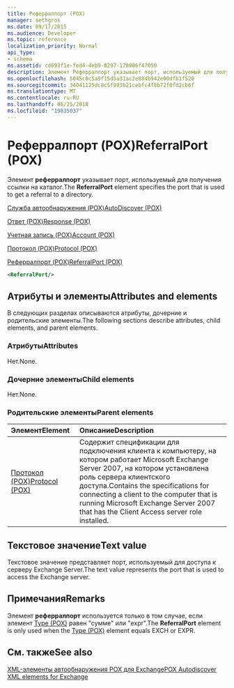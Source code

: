 ```yaml
---
title: Реферралпорт (POX)
manager: sethgros
ms.date: 09/17/2015
ms.audience: Developer
ms.topic: reference
localization_priority: Normal
api_type:
- schema
ms.assetid: cd693f1e-fed4-4eb9-8297-178906f47050
description: Элемент Реферралпорт указывает порт, используемый для получения ссылки на каталог.
ms.openlocfilehash: 5045c0c5a9f15d5a31ac2e884b942e00dfb1f520
ms.sourcegitcommit: 34041125dc8c5f993b21cebfc4f8b72f0fd2cb6f
ms.translationtype: MT
ms.contentlocale: ru-RU
ms.lasthandoff: 06/25/2018
ms.locfileid: "19835037"
---
```

# <a name="referralport-pox"></a><span data-ttu-id="3b539-103">Реферралпорт (POX)</span><span class="sxs-lookup"><span data-stu-id="3b539-103">ReferralPort (POX)</span></span>

<span data-ttu-id="3b539-104">Элемент **реферралпорт** указывает порт, используемый для получения ссылки на каталог.</span><span class="sxs-lookup"><span data-stu-id="3b539-104">The **ReferralPort** element specifies the port that is used to get a referral to a directory.</span></span> 
  
[<span data-ttu-id="3b539-105">Служба автообнаружения (POX)</span><span class="sxs-lookup"><span data-stu-id="3b539-105">AutoDiscover (POX)</span></span>](autodiscover-pox.md)
  
[<span data-ttu-id="3b539-106">Ответ (POX)</span><span class="sxs-lookup"><span data-stu-id="3b539-106">Response (POX)</span></span>](response-pox.md)
  
[<span data-ttu-id="3b539-107">Учетная запись (POX)</span><span class="sxs-lookup"><span data-stu-id="3b539-107">Account (POX)</span></span>](account-pox.md)
  
[<span data-ttu-id="3b539-108">Протокол (POX)</span><span class="sxs-lookup"><span data-stu-id="3b539-108">Protocol (POX)</span></span>](protocol-pox.md)
  
[<span data-ttu-id="3b539-109">Реферралпорт (POX)</span><span class="sxs-lookup"><span data-stu-id="3b539-109">ReferralPort (POX)</span></span>](referralport-pox.md)
  
```xml
<ReferralPort/>
```

## <a name="attributes-and-elements"></a><span data-ttu-id="3b539-110">Атрибуты и элементы</span><span class="sxs-lookup"><span data-stu-id="3b539-110">Attributes and elements</span></span>

<span data-ttu-id="3b539-111">В следующих разделах описываются атрибуты, дочерние и родительские элементы.</span><span class="sxs-lookup"><span data-stu-id="3b539-111">The following sections describe attributes, child elements, and parent elements.</span></span>
  
### <a name="attributes"></a><span data-ttu-id="3b539-112">Атрибуты</span><span class="sxs-lookup"><span data-stu-id="3b539-112">Attributes</span></span>

<span data-ttu-id="3b539-113">Нет.</span><span class="sxs-lookup"><span data-stu-id="3b539-113">None.</span></span>
  
### <a name="child-elements"></a><span data-ttu-id="3b539-114">Дочерние элементы</span><span class="sxs-lookup"><span data-stu-id="3b539-114">Child elements</span></span>

<span data-ttu-id="3b539-115">Нет.</span><span class="sxs-lookup"><span data-stu-id="3b539-115">None.</span></span>
  
### <a name="parent-elements"></a><span data-ttu-id="3b539-116">Родительские элементы</span><span class="sxs-lookup"><span data-stu-id="3b539-116">Parent elements</span></span>

|<span data-ttu-id="3b539-117">**Элемент**</span><span class="sxs-lookup"><span data-stu-id="3b539-117">**Element**</span></span>|<span data-ttu-id="3b539-118">**Описание**</span><span class="sxs-lookup"><span data-stu-id="3b539-118">**Description**</span></span>|
|:-----|:-----|
|[<span data-ttu-id="3b539-119">Протокол (POX)</span><span class="sxs-lookup"><span data-stu-id="3b539-119">Protocol (POX)</span></span>](protocol-pox.md) <br/> |<span data-ttu-id="3b539-120">Содержит спецификации для подключения клиента к компьютеру, на котором работает Microsoft Exchange Server 2007, на котором установлена роль сервера клиентского доступа.</span><span class="sxs-lookup"><span data-stu-id="3b539-120">Contains the specifications for connecting a client to the computer that is running Microsoft Exchange Server 2007 that has the Client Access server role installed.</span></span>  <br/> |
   
## <a name="text-value"></a><span data-ttu-id="3b539-121">Текстовое значение</span><span class="sxs-lookup"><span data-stu-id="3b539-121">Text value</span></span>

<span data-ttu-id="3b539-122">Текстовое значение представляет порт, используемый для доступа к серверу Exchange Server.</span><span class="sxs-lookup"><span data-stu-id="3b539-122">The text value represents the port that is used to access the Exchange server.</span></span>
  
## <a name="remarks"></a><span data-ttu-id="3b539-123">Примечания</span><span class="sxs-lookup"><span data-stu-id="3b539-123">Remarks</span></span>

<span data-ttu-id="3b539-124">Элемент **реферралпорт** используется только в том случае, если элемент [Type (POX)](type-pox.md) равен "сумме" или "expr".</span><span class="sxs-lookup"><span data-stu-id="3b539-124">The **ReferralPort** element is only used when the [Type (POX)](type-pox.md) element equals EXCH or EXPR.</span></span> 
  
## <a name="see-also"></a><span data-ttu-id="3b539-125">См. также</span><span class="sxs-lookup"><span data-stu-id="3b539-125">See also</span></span>



[<span data-ttu-id="3b539-126">XML-элементы автообнаружения POX для Exchange</span><span class="sxs-lookup"><span data-stu-id="3b539-126">POX Autodiscover XML elements for Exchange</span></span>](pox-autodiscover-xml-elements-for-exchange.md)


